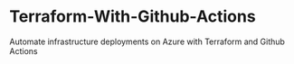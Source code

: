 # Terraform-With-Github-Actions
Automate infrastructure deployments on Azure with Terraform and Github Actions
